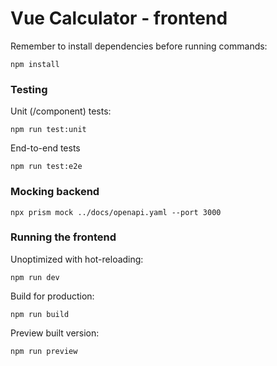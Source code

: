 # Vue Calculator - frontend

Remember to install dependencies before running commands:

```
npm install
```

### Testing

Unit (/component) tests:

```
npm run test:unit
```

End-to-end tests

```
npm run test:e2e
```

### Mocking backend

```
npx prism mock ../docs/openapi.yaml --port 3000
```

### Running the frontend

Unoptimized with hot-reloading:

```
npm run dev
```

Build for production:

```
npm run build
```

Preview built version:

```
npm run preview
```

